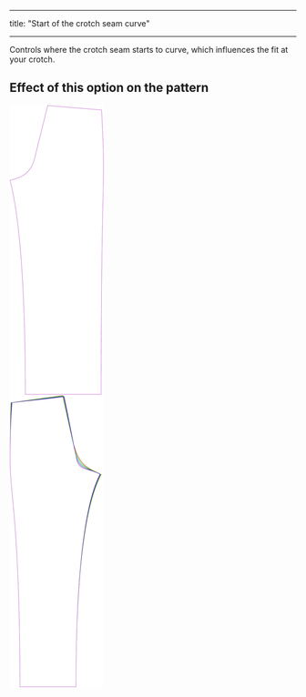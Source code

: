 ***

title: "Start of the crotch seam curve"

***

Controls where the crotch seam starts to curve, which influences the fit at your crotch.

## Effect of this option on the pattern

![This image shows the effect of this option by superimposing several variants that have a different value for this option](titan_crotchseamcurvestart_sample.svg "Effect of this option on the pattern")
